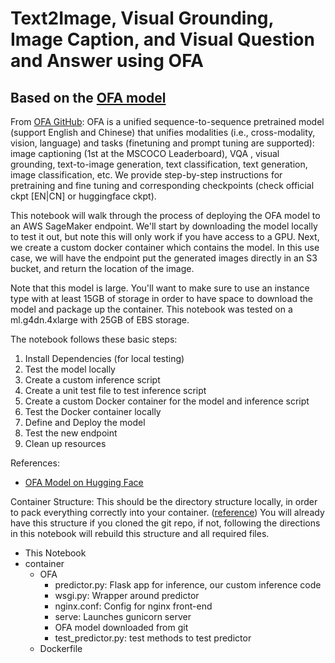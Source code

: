 # Text2Image, Visual Grounding, Image Caption, and Visual Question and Answer using OFA
## Based on the [OFA model](https://huggingface.co/OFA-Sys/OFA-large)

From [OFA GitHub](https://github.com/OFA-Sys/OFA):
OFA is a unified sequence-to-sequence pretrained model (support English and Chinese) that unifies modalities (i.e., cross-modality, vision, language) and tasks (finetuning and prompt tuning are supported): image captioning (1st at the MSCOCO Leaderboard), VQA , visual grounding, text-to-image generation, text classification, text generation, image classification, etc. We provide step-by-step instructions for pretraining and fine tuning and corresponding checkpoints (check official ckpt [EN|CN] or huggingface ckpt).

This notebook will walk through the process of deploying the OFA model to an AWS SageMaker endpoint.  We'll start by downloading the model locally to test it out, but note this will only work if you have access to a GPU.  Next, we create a custom docker container which contains the model.  In this use case, we will have the endpoint put the generated images directly in an S3 bucket, and return the location of the image.

Note that this model is large.  You'll want to make sure to use an instance type with at least 15GB of storage in order to have space to download the model and package up the container.  This notebook was tested on a ml.g4dn.4xlarge with 25GB of EBS storage.

The notebook follows these basic steps:
1. Install Dependencies (for local testing)
2. Test the model locally
3. Create a custom inference script
4. Create a unit test file to test inference script
5. Create a custom Docker container for the model and inference script
6. Test the Docker container locally
7. Define and Deploy the model
8. Test the new endpoint
9. Clean up resources

References:
  * [OFA Model on Hugging Face](https://huggingface.co/OFA-Sys/OFA-large)

Container Structure:  This should be the directory structure locally, in order to pack everything correctly into your container. ([reference](https://sagemaker-workshop.com/custom/containers.html))  You will already have this structure if you cloned the git repo, if not, following the directions in this notebook will rebuild this structure and all required files.
- This Notebook
- container
    - OFA
        - predictor.py: Flask app for inference, our custom inference code
        - wsgi.py: Wrapper around predictor
        - nginx.conf: Config for nginx front-end
        - serve: Launches gunicorn server
        - OFA model downloaded from git
        - test_predictor.py: test methods to test predictor
    - Dockerfile
